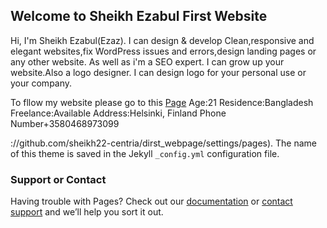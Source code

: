 ## Welcome to Sheikh Ezabul First Website

Hi, I'm Sheikh Ezabul(Ezaz). I can design & develop Clean,responsive and elegant websites,fix WordPress issues and errors,design landing pages or any other website. As well as i'm a SEO expert. I can grow up your website.Also a logo designer. I can design logo for your personal use or your company.

To fllow my website please go to this [Page](https://creativezaz.art/)
Age:21
Residence:Bangladesh
Freelance:Available
Address:Helsinki, Finland
Phone Number+3580468973099



://github.com/sheikh22-centria/dirst_webpage/settings/pages). The name of this theme is saved in the Jekyll `_config.yml` configuration file.

### Support or Contact

Having trouble with Pages? Check out our [documentation](https://docs.github.com/categories/github-pages-basics/) or [contact support](https://support.github.com/contact) and we’ll help you sort it out.
